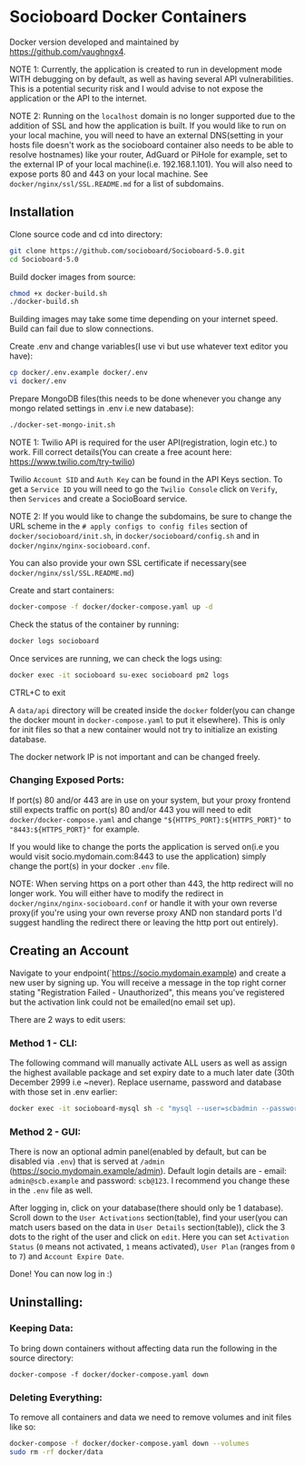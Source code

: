 # Socioboard Docker Containers
Docker version developed and maintained by https://github.com/vaughngx4.

NOTE 1: Currently, the application is created to run in development mode WITH debugging on by default, as well as having several API vulnerabilities. This is a potential security risk and I would advise to not expose the application or the API to the internet.

NOTE 2: Running on the `localhost` domain is no longer supported due to the addition of SSL and how the application is built. If you would like to run on your local machine, you will need to have an external DNS(setting in your hosts file doesn't work as the socioboard container also needs to be able to resolve hostnames) like your router, AdGuard or PiHole for example, set to the external IP of your local machine(i.e. 192.168.1.101). You will also need to expose ports 80 and 443 on your local machine. See `docker/nginx/ssl/SSL.README.md` for a list of subdomains.

## Installation
Clone source code and cd into directory:
```bash
git clone https://github.com/socioboard/Socioboard-5.0.git
cd Socioboard-5.0
```

Build docker images from source:
```bash
chmod +x docker-build.sh
./docker-build.sh
```
Building images may take some time depending on your internet speed. Build can fail due to slow connections.

Create .env and change variables(I use vi but use whatever text editor you have):
```bash
cp docker/.env.example docker/.env
vi docker/.env
```

Prepare MongoDB files(this needs to be done whenever you change any mongo related settings in .env i.e new database):
```bash
./docker-set-mongo-init.sh
```

NOTE 1: Twilio API is required for the user API(registration, login etc.) to work. Fill correct details(You can create a free acount here: https://www.twilio.com/try-twilio)

Twilio `Account SID` and `Auth Key` can be found in the API Keys section. To get a `Service ID` you will need to go the `Twilio Console` click on `Verify`, then `Services` and create a SocioBoard service.

NOTE 2: If you would like to change the subdomains, be sure to change the URL scheme in the `# apply configs to config files` section of `docker/socioboard/init.sh`, in `docker/socioboard/config.sh` and in `docker/nginx/nginx-socioboard.conf`.

You can also provide your own SSL certificate if necessary(see `docker/nginx/ssl/SSL.README.md`)

Create and start containers:
```bash
docker-compose -f docker/docker-compose.yaml up -d
```

Check the status of the container by running:
```bash
docker logs socioboard
```

Once services are running, we can check the logs using:
```bash
docker exec -it socioboard su-exec socioboard pm2 logs
```
CTRL+C to exit

A `data/api` directory will be created inside the `docker` folder(you can change the docker mount in `docker-compose.yaml` to put it elsewhere). This is only for init files so that a new container would not try to initialize an existing database.

The docker network IP is not important and can be changed freely.

### Changing Exposed Ports:
If port(s) 80 and/or 443 are in use on your system, but your proxy frontend still expects traffic on port(s) 80 and/or 443 you will need to edit `docker/docker-compose.yaml` and change `"${HTTPS_PORT}:${HTTPS_PORT}"` to `"8443:${HTTPS_PORT}"` for example.

If you would like to change the ports the application is served on(i.e you would visit socio.mydomain.com:8443 to use the application) simply change the port(s) in your docker `.env` file.

NOTE: When serving https on a port other than 443, the http redirect will no longer work. You will either have to modify the redirect in `docker/nginx/nginx-socioboard.conf` or handle it with your own reverse proxy(if you're using your own reverse proxy AND non standard ports I'd suggest handling the redirect there or leaving the http port out entirely).

## Creating an Account
Navigate to your endpoint(`https://socio.mydomain.example) and create a new user by signing up. You will receive a message in the top right corner stating "Registration Failed - Unauthorized", this means you've registered but the activation link could not be emailed(no email set up).

There are 2 ways to edit users:
### Method 1 - CLI:
The following command will manually activate ALL users as well as assign the highest available package and set expiry date to a much later date (30th December 2999 i.e ~never). Replace username, password and database with those set in .env earlier:
```bash
docker exec -it socioboard-mysql sh -c "mysql --user=scbadmin --password=sqlpass --database=scbsql < /perma-act-users.sql"
```

### Method 2 - GUI:
There is now an optional admin panel(enabled by default, but can be disabled via `.env`) that is served at `/admin` (https://socio.mydomain.example/admin). Default login details are - email: `admin@scb.example` and password: `scb@123`. I recommend you change these in the `.env` file as well.

After logging in, click on your database(there should only be 1 database). Scroll down to the `User Activations` section(table), find your user(you can match users based on the data in `User Details` section(table)), click the 3 dots to the right of the user and click on `edit`. Here you can set `Activation Status` (`0` means not activated, `1` means activated), `User Plan` (ranges from `0` to `7`) and `Account Expire Date`.

Done! You can now log in :)

## Uninstalling:
### Keeping Data:
To bring down containers without affecting data run the following in the source directory:
```
docker-compose -f docker/docker-compose.yaml down
```

### Deleting Everything:
To remove all containers and data we need to remove volumes and init files like so:
```bash
docker-compose -f docker/docker-compose.yaml down --volumes
sudo rm -rf docker/data
```
